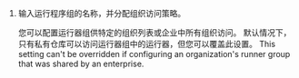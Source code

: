 1. 输入运行程序组的名称，并分配组织访问策略。

    您可以配置运行器组供特定的组织列表或企业中所有组织访问。 默认情况下，只有私有仓库可以访问运行器组中的运行器，但您可以覆盖此设置。 This setting can't be overridden if configuring an organization's runner group that was shared by an enterprise.